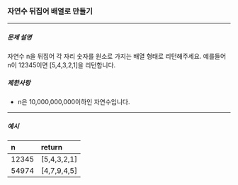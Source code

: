 ### 자연수 뒤집어 배열로 만들기

***

##### 문제 설명

자연수 n을 뒤집어 각 자리 숫자를 원소로 가지는 배열 형태로 리턴해주세요. 예를들어 n이 12345이면 [5,4,3,2,1]을 리턴합니다.


##### 제한사항
 - n은 10,000,000,000이하인 자연수입니다.

-----

##### 예시
| n | return |
| :-| :-|
| 12345 | [5,4,3,2,1] |
| 54974 | [4,7,9,4,5] |
